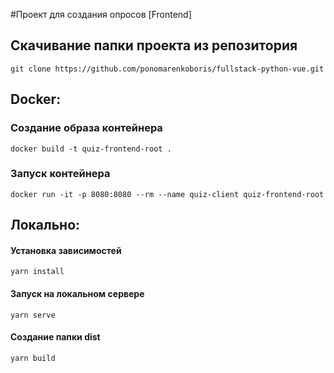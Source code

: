 #Проект для создания опросов [Frontend]

## Скачивание папки проекта из репозитория 
```
git clone https://github.com/ponomarenkoboris/fullstack-python-vue.git
```
## Docker:
### Создание образа контейнера
```shell
docker build -t quiz-frontend-root .
```
### Запуск контейнера
```shell
docker run -it -p 8080:8080 --rm --name quiz-client quiz-frontend-root
```

## Локально: 
#### Установка зависимостей
```
yarn install
```
#### Запуск на локальном сервере
```
yarn serve
```
#### Создание папки dist
```
yarn build
```

